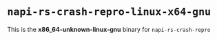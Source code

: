 # `napi-rs-crash-repro-linux-x64-gnu`

This is the **x86_64-unknown-linux-gnu** binary for `napi-rs-crash-repro`
